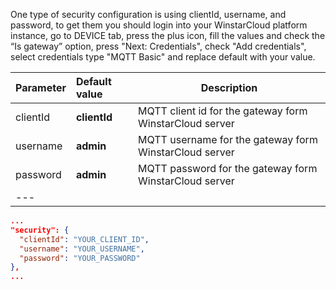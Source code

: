One type of security configuration is using clientId, username, and password, to get them you should login into your 
WinstarCloud platform instance, go to DEVICE tab, press the plus icon, fill the values and check the “Is gateway” option,
press "Next: Credentials", check "Add credentials", select credentials type "MQTT Basic" and replace default 
with your value.

|**Parameter**|**Default value**|**Description**|
|:-|:-|-
| clientId                | **clientId**      | MQTT client id for the gateway form WinstarCloud server     |
| username                | **admin**         | MQTT username for the gateway form WinstarCloud server      |
| password                | **admin**         | MQTT password for the gateway form WinstarCloud server      |
|---


```json
...
"security": {
  "clientId": "YOUR_CLIENT_ID",
  "username": "YOUR_USERNAME",
  "password": "YOUR_PASSWORD"
},
...
```